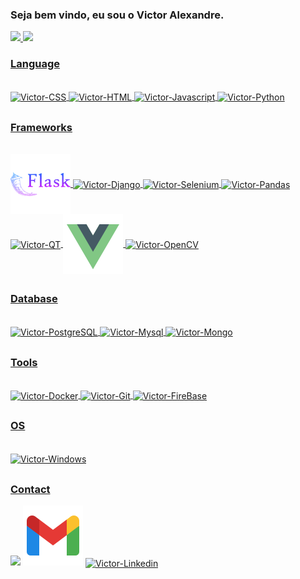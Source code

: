 ### Seja bem vindo, eu sou o Victor Alexandre.

 <div>
  <a href="https://github.com/VictorAlexandre1986">
  <!--<img height="200em" src="https://github-readme-stats.vercel.app/api?username=VictorAlexandre1986&show_icons=true&theme=dark&include_all_commits=true&count_private=true"/><br>-->
   <img height="300em" src="https://github-readme-stats.vercel.app/api?username=VictorAlexandre1986&show=reviews,discussions_started,discussions_answered,prs_merged,prs_merged_percentage">
  <img height="200em" src="https://github-readme-stats.vercel.app/api/top-langs/?username=VictorAlexandre1986&hide_progress=true">
  
  </div>
  
  
 
 ### Language 
 
<div style="display: inline_block"><br>
  <img align="center" alt="Victor-CSS" height="60" width="200" src="https://cdn.jsdelivr.net/gh/devicons/devicon/icons/css3/css3-original-wordmark.svg">
  <img align="center" alt="Victor-HTML" height="60" width="200" src="https://cdn.jsdelivr.net/gh/devicons/devicon/icons/html5/html5-original-wordmark.svg">
  <img align="center" alt="Victor-Javascript" height="60" width="200" src="https://cdn.jsdelivr.net/gh/devicons/devicon/icons/javascript/javascript-original.svg">
  <img align="center" alt="Victor-Python" height="60" width="200" src="https://cdn.jsdelivr.net/gh/devicons/devicon/icons/python/python-original-wordmark.svg">    
</div>
  
 
 
  ##
 
 ### Frameworks
 <div style="display: inline_block"><br>
    <img align="center" alt="Victor-flask"  src="icons8-flask-96.png"> 
    <img align="center" alt="Victor-Django" height="60" width="200" src="https://cdn.jsdelivr.net/gh/devicons/devicon/icons/django/django-plain-wordmark.svg">     
    <img align="center" alt="Victor-Selenium" height="60" width="200" src="https://cdn.jsdelivr.net/gh/devicons/devicon/icons/selenium/selenium-original.svg">        
    <img align="center" alt="Victor-Pandas" height="60" width="200" src="https://cdn.jsdelivr.net/gh/devicons/devicon/icons/pandas/pandas-original-wordmark.svg"> 
    <img align="center" alt="Victor-QT" height="60" width="200" src="https://cdn.jsdelivr.net/gh/devicons/devicon/icons/qt/qt-original.svg">  
    <img align="center" alt="Victor-vue" src="vue.png.png">
     <img align="center" alt="Victor-OpenCV" height="60" width="200" src="https://cdn.jsdelivr.net/gh/devicons/devicon/icons/opencv/opencv-original-wordmark.svg">          
 </div>
 
 ##
 
  ### Database
 <div style="display: inline_block"><br>
     <img align="center" alt="Victor-PostgreSQL" height="60" width="200" src="https://cdn.jsdelivr.net/gh/devicons/devicon/icons/postgresql/postgresql-plain-wordmark.svg">
     <img align="center" alt="Victor-Mysql" height="60" width="200" src="https://cdn.jsdelivr.net/gh/devicons/devicon/icons/mysql/mysql-plain-wordmark.svg">  
     <img align="center" alt="Victor-Mongo" height="60" width="200" src="https://cdn.jsdelivr.net/gh/devicons/devicon/icons/mongodb/mongodb-original-wordmark.svg">
 </div>
 
 ##
 
   ### Tools
 <div style="display: inline_block"><br>
     <img align="center" alt="Victor-Docker" height="60" width="200" src="https://cdn.jsdelivr.net/gh/devicons/devicon/icons/docker/docker-original-wordmark.svg">
     <img align="center" alt="Victor-Git" height="60" width="200" src="https://cdn.jsdelivr.net/gh/devicons/devicon/icons/git/git-original-wordmark.svg">         
      <img align="center" alt="Victor-FireBase" height="60" width="200" src="https://cdn.jsdelivr.net/gh/devicons/devicon/icons/firebase/firebase-plain-wordmark.svg">
 </div>
 
 ##
 
 ### OS
  <div style="display: inline_block"><br>
     <img align="center" alt="Victor-Windows" height="30" width="100" src="https://cdn.jsdelivr.net/gh/devicons/devicon/icons/windows8/windows8-original.svg">         
 </div>
 

 
 ##
 
 ### Contact
  <div> 
  <a href="https://victoralexandre29051986.medium.com/atalhos-úteis-para-vs-code-6530769eac5d" target="_blank"><img src="https://img.shields.io/badge/Medium-12100E?style=for-the-badge&logo=medium&logoColor=white"></a>
  <a href = "mailto:victoralexandre29051986@gmail.com"><img src="icons8-gmail-96.png"></a>
  <a href="https://www.linkedin.com/in/victor-alexandre-017024202/" target="_blank"><img align="center" alt="Victor-Linkedin" height="60" width="200" src="https://cdn.jsdelivr.net/gh/devicons/devicon/icons/linkedin/linkedin-original.svg"></a> 
  
          
 
 
  

